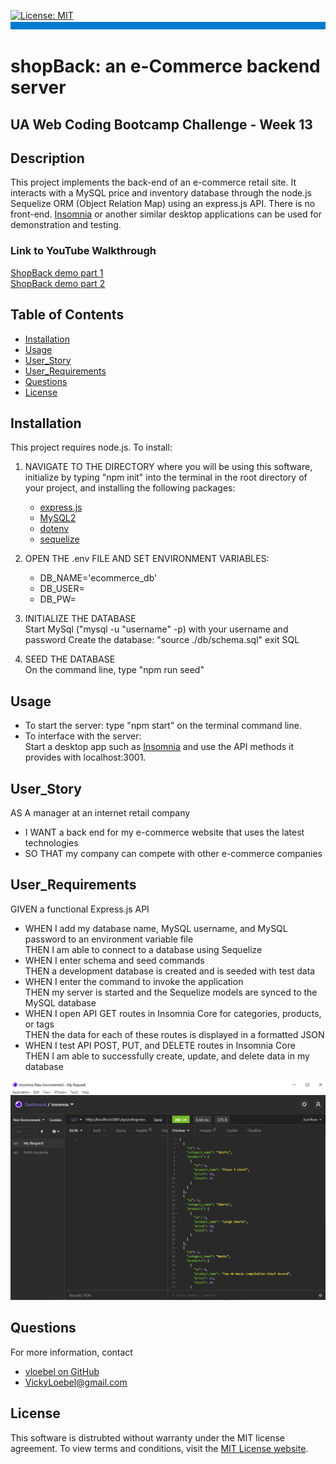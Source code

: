 
  [![License: MIT](https://img.shields.io/badge/License-MIT-yellow.svg)](https://opensource.org/licenses/MIT)  
  ![banner](./assets/rm-banner.jpg)
  # shopBack: an e-Commerce backend server
  ## UA Web Coding Bootcamp Challenge - Week 13 
  
  ## Description  
  This project implements the back-end of an e-commerce retail site. It interacts with a MySQL price and inventory database through the node.js Sequelize ORM (Object Relation Map) using an express.js API. There is no front-end. [Insomnia](https://insomnia.rest/) or another similar desktop applications can be used for demonstration and testing.  

  ### Link to YouTube Walkthrough
  [ShopBack demo part 1](https://www.youtube.com/watch?v=mGzU7Kxb4Gw)   
  [ShopBack demo part 2](https://www.youtube.com/watch?v=t8qZuBqBj2E)  
  
  
  ## Table of Contents  
  * [Installation](#Installation)  
  * [Usage](#Usage) 
  * [User_Story](#User_Story)  
  * [User_Requirements](#User_Requirements)  
  * [Questions](#Questions)    
  * [License](#License)
  ## Installation  
  This project requires node.js. To install: 
  
1. NAVIGATE TO THE DIRECTORY where you will be using this software, initialize by typing "npm init" into the terminal in the root directory of your project, and installing the following packages:   

    * [express.js](https://expressjs.com/)    
    * [MySQL2](https://www.npmjs.com/package/mysql2)    
    * [dotenv](https://www.npmjs.com/package/dotenv)    
    * [sequelize](https://www.npmjs.com/package/sequelize)

  2. OPEN THE .env FILE AND SET ENVIRONMENT VARIABLES:  
      * DB_NAME='ecommerce_db'  
      * DB_USER= <your MySQL username>  
      * DB_PW= <your MySQL password> 

  3.  INITIALIZE THE DATABASE  
      Start MySql  ("mysql -u "username" -p) with your username and password
      Create the database: "source ./db/schema.sql"
      exit SQL

  4.  SEED THE DATABASE  
      On the command line, type "npm run seed"
    
  ## Usage  
  * To start the server: 
    type "npm start" on the terminal command line.   
  * To interface with the server:  
    Start a desktop app such as [Insomnia](https://insomnia.rest/) and use the API methods it provides with localhost:3001.

  ## User_Story 
  AS A manager at an internet retail company  
  * I WANT a back end for my e-commerce website that uses the latest technologies  
  * SO THAT my company can compete with other e-commerce companies
  ## User_Requirements
  GIVEN a functional Express.js API  
  * WHEN I add my database name, MySQL username, and MySQL password to an environment variable file  
    THEN I am able to connect to a database using Sequelize
  * WHEN I enter schema and seed commands  
    THEN a development database is created and is seeded with test data  
  * WHEN I enter the command to invoke the application  
    THEN my server is started and the Sequelize models are synced to the MySQL database  
  * WHEN I open API GET routes in Insomnia Core for categories, products, or tags  
    THEN the data for each of these routes is displayed in a formatted JSON  
  * WHEN I test API POST, PUT, and DELETE routes in Insomnia Core  
    THEN I am able to successfully create, update, and delete data in my database  

  ![Insomnia Screenshot](./assets/insomnia.jpg)

   
  ## Questions
  For more information, contact  
  * [vloebel on GitHub](https://github.com/vloebel)  
  * [VickyLoebel@gmail.com](mailto:VickyLoebel@gmail.com)
  ## License
  This software is distrubted without warranty under the MIT license agreement. To view terms and conditions, visit the [MIT License website](https://opensource.org/licenses/MIT).
      
